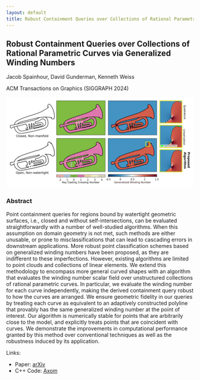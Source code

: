 ```yaml
---
layout: default
title: Robust Containment Queries over Collections of Rational Parametric Curves via Generalized Winding Numbers
---
```


## Robust Containment Queries over Collections of Rational Parametric Curves via Generalized Winding Numbers

Jacob Spainhour, David Gunderman, Kenneth Weiss

ACM Transactions on Graphics (SIGGRAPH 2024)

![Graphical Abstract](/resources/robust_containment_curved.png)

### Abstract 
Point containment queries for regions bound by watertight geometric surfaces, i.e., closed and without self-intersections, can be evaluated straightforwardly with a number of well-studied algorithms. When this assumption on domain geometry is not met, such methods are either unusable, or prone to misclassifications that can lead to cascading errors in downstream applications. More robust point classification schemes based on generalized winding numbers have been proposed, as they are indifferent to these imperfections. However, existing algorithms are limited to point clouds and collections of linear elements. We extend this methodology to encompass more general curved shapes with an algorithm that evaluates the winding number scalar field over unstructured collections of rational parametric curves. In particular, we evaluate the winding number for each curve independently, making the derived containment query robust to how the curves are arranged. We ensure geometric fidelity in our queries by treating each curve as equivalent to an adaptively constructed polyline that provably has the same generalized winding number at the point of interest. Our algorithm is numerically stable for points that are arbitrarily close to the model, and explicitly treats points that are coincident with curves. We demonstrate the improvements in computational performance granted by this method over conventional techniques as well as the robustness induced by its application.


Links:
<ul>
<li>
    Paper: <a href="https://arxiv.org/abs/2403.17371">arXiv</a> </li>
<li>
    C++ Code: <a href="https://github.com/LLNL/axom">Axom</a> </li>
</ul>